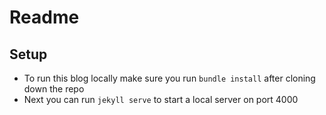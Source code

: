 # Readme

## Setup
- To run this blog locally make sure you run `bundle install` after cloning down the repo
- Next you can run `jekyll serve` to start a local server on port 4000